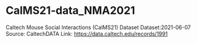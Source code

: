 # CalMS21-data_NMA2021
Caltech Mouse Social Interactions (CalMS21) Dataset
Dataset:2021-06-07
Source: CaltechDATA
Link: https://data.caltech.edu/records/1991
